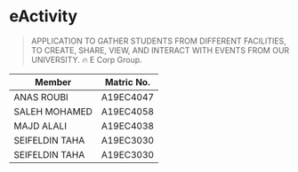 # eActivity 
> APPLICATION TO GATHER STUDENTS FROM DIFFERENT FACILITIES, TO CREATE, SHARE, VIEW, AND INTERACT WITH EVENTS FROM OUR UNIVERSITY. 🔥
E Corp Group. 

| Member   | Matric No. |
| ------------- | ------------- |
| ANAS ROUBI  | A19EC4047  |
| SALEH MOHAMED  | A19EC4058  |
| MAJD ALALI  | A19EC4038  |
| SEIFELDIN TAHA | A19EC3030  |
| SEIFELDIN TAHA | A19EC3030 |
